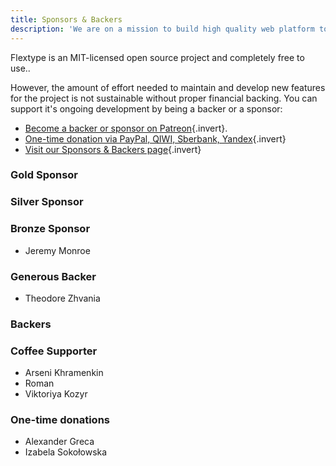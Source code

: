 ```yaml
---
title: Sponsors & Backers
description: 'We are on a mission to build high quality web platform to develop fast, flexible, easier to manage websites with Flextype!'
---
```


Flextype is an MIT-licensed open source project and completely free to use..

However, the amount of effort needed to maintain and develop new features for the project is not sustainable without proper financial backing. You can support it's ongoing development by being a backer or a sponsor:

* [Become a backer or sponsor on Patreon](https://www.patreon.com/awilum){.invert}.
* [One-time donation via PayPal, QIWI, Sberbank, Yandex](//flextype.org/en/one-time-donation){.invert}
* [Visit our Sponsors & Backers page](//flextype.org/en/sponsors){.invert}

### Gold Sponsor

### Silver Sponsor

### Bronze Sponsor
* Jeremy Monroe

### Generous Backer
* Theodore Zhvania

### Backers

### Coffee Supporter
* Arseni Khramenkin
* Roman
* Viktoriya Kozyr

### One-time donations
* Alexander Greca
* Izabela Sokołowska
